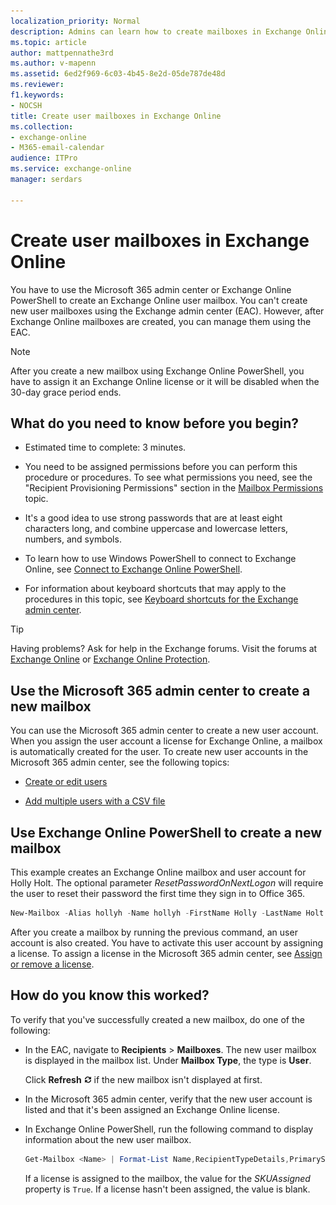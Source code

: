 ```yaml
---
localization_priority: Normal
description: Admins can learn how to create mailboxes in Exchange Online.
ms.topic: article
author: mattpennathe3rd
ms.author: v-mapenn
ms.assetid: 6ed2f969-6c03-4b45-8e2d-05de787de48d
ms.reviewer: 
f1.keywords:
- NOCSH
title: Create user mailboxes in Exchange Online
ms.collection: 
- exchange-online
- M365-email-calendar
audience: ITPro
ms.service: exchange-online
manager: serdars

---
```


# Create user mailboxes in Exchange Online

You have to use the Microsoft 365 admin center or Exchange Online PowerShell to create an Exchange Online user mailbox. You can't create new user mailboxes using the Exchange admin center (EAC). However, after Exchange Online mailboxes are created, you can manage them using the EAC.

> [!NOTE]
> After you create a new mailbox using Exchange Online PowerShell, you have to assign it an Exchange Online license or it will be disabled when the 30-day grace period ends.

## What do you need to know before you begin?

- Estimated time to complete: 3 minutes.

- You need to be assigned permissions before you can perform this procedure or procedures. To see what permissions you need, see the "Recipient Provisioning Permissions" section in the [Mailbox Permissions](https://technet.microsoft.com/library/5b690bcb-c6df-4511-90e1-08ca91f43b37.aspx) topic.

- It's a good idea to use strong passwords that are at least eight characters long, and combine uppercase and lowercase letters, numbers, and symbols.

- To learn how to use Windows PowerShell to connect to Exchange Online, see [Connect to Exchange Online PowerShell](https://go.microsoft.com/fwlink/p/?linkid=396554).

- For information about keyboard shortcuts that may apply to the procedures in this topic, see [Keyboard shortcuts for the Exchange admin center](../accessibility/keyboard-shortcuts-in-admin-center.md).

> [!TIP]
> Having problems? Ask for help in the Exchange forums. Visit the forums at [Exchange Online](https://go.microsoft.com/fwlink/p/?linkId=267542) or [Exchange Online Protection](https://go.microsoft.com/fwlink/p/?linkId=285351).

## Use the Microsoft 365 admin center to create a new mailbox

You can use the Microsoft 365 admin center to create a new user account. When you assign the user account a license for Exchange Online, a mailbox is automatically created for the user. To create new user accounts in the Microsoft 365 admin center, see the following topics:

- [Create or edit users](https://go.microsoft.com/fwlink/p/?LinkId=276796)

- [Add multiple users with a CSV file](https://go.microsoft.com/fwlink/p/?LinkId=279605)

## Use Exchange Online PowerShell to create a new mailbox

This example creates an Exchange Online mailbox and user account for Holly Holt. The optional parameter _ResetPasswordOnNextLogon_ will require the user to reset their password the first time they sign in to Office 365.

```PowerShell
New-Mailbox -Alias hollyh -Name hollyh -FirstName Holly -LastName Holt -DisplayName "Holly Holt" -MicrosoftOnlineServicesID hollyh@corp.contoso.com -Password (ConvertTo-SecureString -String 'P@ssw0rd' -AsPlainText -Force) -ResetPasswordOnNextLogon $true
```

After you create a mailbox by running the previous command, an user account is also created. You have to activate this user account by assigning a license. To assign a license in the Microsoft 365 admin center, see [Assign or remove a license](https://go.microsoft.com/fwlink/p/?LinkId=276798).

## How do you know this worked?

To verify that you've successfully created a new mailbox, do one of the following:

- In the EAC, navigate to **Recipients** \> **Mailboxes**. The new user mailbox is displayed in the mailbox list. Under **Mailbox Type**, the type is **User**.

  Click **Refresh** ![Refresh Icon](../media/ITPro_EAC_RefreshIcon.gif) if the new mailbox isn't displayed at first.

- In the Microsoft 365 admin center, verify that the new user account is listed and that it's been assigned an Exchange Online license.

- In Exchange Online PowerShell, run the following command to display information about the new user mailbox.

  ```PowerShell
  Get-Mailbox <Name> | Format-List Name,RecipientTypeDetails,PrimarySmtpAddress,SKUAssigned
  ```

  If a license is assigned to the mailbox, the value for the _SKUAssigned_ property is `True`. If a license hasn't been assigned, the value is blank.
